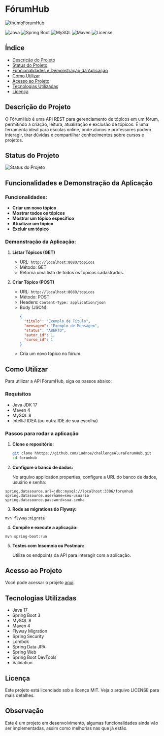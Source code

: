 # FórumHub

![thumbForumHub](https://github.com/user-attachments/assets/b16df508-5890-41cc-a6f7-9961e88a3bf5)

![Java](https://img.shields.io/badge/Java-17-blue)
![Spring Boot](https://img.shields.io/badge/Spring%20Boot-3.0-green)
![MySQL](https://img.shields.io/badge/MySQL-8-orange)
![Maven](https://img.shields.io/badge/Maven-4-yellow)
![License](https://img.shields.io/badge/License-MIT-lightgrey)

## Índice

- [Descrição do Projeto](#descrição-do-projeto)
- [Status do Projeto](#status-do-projeto)
- [Funcionalidades e Demonstração da Aplicação](#funcionalidades-e-demonstração-da-aplicação)
- [Como Utilizar](#como-utilizar)
- [Acesso ao Projeto](#acesso-ao-projeto)
- [Tecnologias Utilizadas](#tecnologias-utilizadas)
- [Licença](#licença)

## Descrição do Projeto

O FórumHub é uma API REST para gerenciamento de tópicos em um fórum, permitindo a criação, leitura, atualização e exclusão de tópicos. É uma ferramenta ideal para escolas online, onde alunos e professores podem interagir, tirar dúvidas e compartilhar conhecimentos sobre cursos e projetos.

## Status do Projeto

![Status do Projeto](https://img.shields.io/badge/Status-Em%20Desenvolvimento-yellow)

## Funcionalidades e Demonstração da Aplicação

### Funcionalidades:

- **Criar um novo tópico**
- **Mostrar todos os tópicos**
- **Mostrar um tópico específico**
- **Atualizar um tópico**
- **Excluir um tópico**

### Demonstração da Aplicação:

1. **Listar Tópicos (GET)**
    - URL: `http://localhost:8080/topicos`
    - Método: GET
    - Retorna uma lista de todos os tópicos cadastrados.

2. **Criar Tópico (POST)**
    - URL: `http://localhost:8080/topicos`
    - Método: POST
    - Headers: `Content-Type: application/json`
    - Body (JSON):
      ```json
      {
        "titulo": "Exemplo de Título",
        "mensagem": "Exemplo de Mensagem",
        "status": "ABERTO",
        "autor_id": 1,
        "curso_id": 1
      }
      ```
    - Cria um novo tópico no fórum.

## Como Utilizar

Para utilizar a API FórumHub, siga os passos abaixo:

### Requisitos

- Java JDK 17
- Maven 4
- MySQL 8
- IntelliJ IDEA (ou outra IDE de sua escolha)

### Passos para rodar a aplicação

1. **Clone o repositório:**
   ```bash
   git clone hhttps://github.com/Ludnoe/challengeAluraForumHub.git
   cd forumhub
   ```
2. **Configure o banco de dados:**

   No arquivo application.properties, configure a URL do banco de dados, usuário e senha:

```
spring.datasource.url=jdbc:mysql://localhost:3306/forumhub
spring.datasource.username=seu-usuario
spring.datasource.password=sua-senha
```

3. **Rode as migrations do Flyway:**

```
mvn flyway:migrate
```

4. **Compile e execute a aplicação:**

```
mvn spring-boot:run
```

5. **Testes com Insomnia ou Postman:**

   Utilize os endpoints da API para interagir com a aplicação.

## Acesso ao Projeto
Você pode acessar o projeto [aqui](https://github.com/Ludnoe/challengeAluraForumHub).

## Tecnologias Utilizadas
   - Java 17
   - Spring Boot 3
   - MySQL 8
   - Maven 4
   - Flyway Migration
   - Spring Security
   - Lombok
   - Spring Data JPA
   - Spring Web
   - Spring Boot DevTools
   - Validation

## Licença
Este projeto está licenciado sob a licença MIT. Veja o arquivo LICENSE para mais detalhes.

## Observação
   Este é um projeto em desenvolvimento, algumas funcionalidades ainda vão ser implementadas, assim como melhorias nas que já estão.